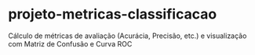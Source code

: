 # projeto-metricas-classificacao
Cálculo de métricas de avaliação (Acurácia, Precisão, etc.) e visualização com Matriz de Confusão e Curva ROC
